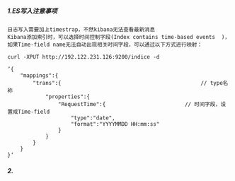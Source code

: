 #####  1.ES写入注意事项
    日志写入需要加上timestrap，不然kibana无法查看最新消息
    Kibana添加索引时，可以选择时间控制字段(Index contains time-based events  )，如果Time-field name无法自动出现相关时间字段，可以通过以下方式进行映射：
    
    curl -XPUT http://192.122.231.126:9200/indice -d
    
    ’{
        "mappings":{
            "trans":{                                            // type名称
                "properties":{
                    "RequestTime":{                         // 时间字段，设置成Time-field
                        "type":"date",
                        "format":"YYYYMMDD HH:mm:ss"
                    }
                }
            }
        }
    }‘
#####  2.